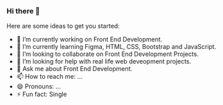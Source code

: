 ### Hi there 👋

Here are some ideas to get you started:

- 🔭 I’m currently working on Front End Development.
- 🌱 I’m currently learning Figma, HTML, CSS, Bootstrap and JavaScript.
- 👯 I’m looking to collaborate on Front End Development Projects.
- 🤔 I’m looking for help with real life web deveopment projects.
- 💬 Ask me about Front End Development.
- 📫 How to reach me: ...
- 😄 Pronouns: ...
- ⚡ Fun fact: Single
